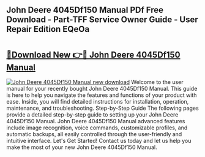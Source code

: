 ## John Deere 4045Df150 Manual PDf Free Download - Part-TFF Service Owner Guide - User Repair Edition EQeOa

# <h2><a href="http://bc96566.oget.top/?id=John+Deere+4045Df150+Manual">🔗Download New 👉🔴 John Deere 4045Df150 Manual</a></h2>

[![John Deere 4045Df150 Manual new download](https://i.imgur.com/5g1atiW.png)](http://bc96566.oget.top/?id=John+Deere+4045Df150+Manual)
Welcome to the user manual for your recently bought John Deere 4045Df150 Manual. This guide is here to help you navigate the features and functions of your product with ease. Inside, you will find detailed instructions for installation, operation, maintenance, and troubleshooting. Step-by-Step Guide The following pages provide a detailed step-by-step guide to setting up your John Deere 4045Df150 Manual. John Deere 4045Df150 Manual advanced features include image recognition, voice commands, customizable profiles, and automatic backups, all easily controlled through the user-friendly and intuitive interface. Let's Get Started! Contact us today and let us help you make the most of your new John Deere 4045Df150 Manual.
